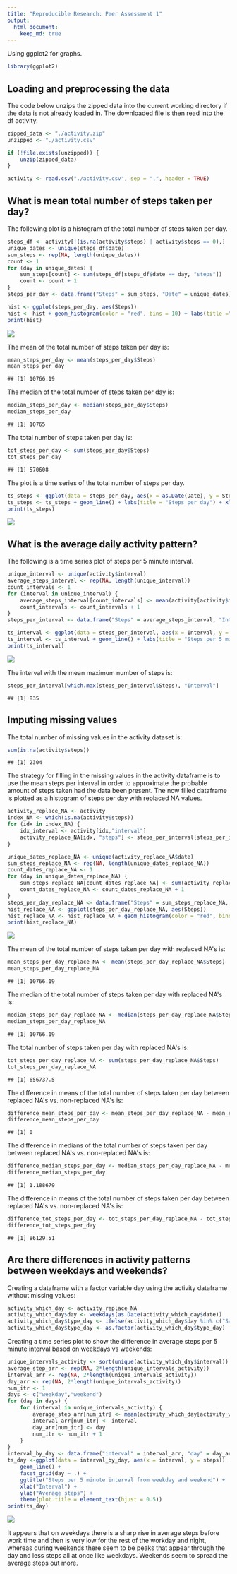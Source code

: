 ```yaml
---
title: "Reproducible Research: Peer Assessment 1"
output: 
  html_document:
    keep_md: true
---
```


Using ggplot2 for graphs.

```r
library(ggplot2)
```

## Loading and preprocessing the data

The code below unzips the zipped data into the current working directory if the
data is not already loaded in. The downloaded file is then read into the df activity.

```r
zipped_data <- "./activity.zip"
unzipped <- "./activity.csv"

if (!file.exists(unzipped)) {
    unzip(zipped_data)
}

activity <- read.csv("./activity.csv", sep = ",", header = TRUE)
```

## What is mean total number of steps taken per day?

The following plot is a histogram of the total number of steps taken per day.

```r
steps_df <- activity[!(is.na(activity$steps) | activity$steps == 0),]
unique_dates <- unique(steps_df$date)
sum_steps <- rep(NA, length(unique_dates))
count <- 1
for (day in unique_dates) {
    sum_steps[count] <- sum(steps_df[steps_df$date == day, "steps"])
    count <- count + 1
}
steps_per_day <- data.frame("Steps" = sum_steps, "Date" = unique_dates)

hist <- ggplot(steps_per_day, aes(Steps))
hist <- hist + geom_histogram(color = "red", bins = 10) + labs(title ="Steps per day")
print(hist)
```

![](PA1_template_files/figure-html/unnamed-chunk-3-1.png)<!-- -->

The mean of the total number of steps taken per day is:

```r
mean_steps_per_day <- mean(steps_per_day$Steps)
mean_steps_per_day
```

```
## [1] 10766.19
```
The median of the total number of steps taken per day is:

```r
median_steps_per_day <- median(steps_per_day$Steps)
median_steps_per_day
```

```
## [1] 10765
```
The total number of steps taken per day is:

```r
tot_steps_per_day <- sum(steps_per_day$Steps)
tot_steps_per_day
```

```
## [1] 570608
```


The plot is a time series of the total number of steps per day.

```r
ts_steps <- ggplot(data = steps_per_day, aes(x = as.Date(Date), y = Steps))
ts_steps <- ts_steps + geom_line() + labs(title = "Steps per day") + xlab("Steps") + ylab("Count")
print(ts_steps)
```

![](PA1_template_files/figure-html/unnamed-chunk-7-1.png)<!-- -->

## What is the average daily activity pattern?

The following is a time series plot of steps per 5 minute interval.

```r
unique_interval <- unique(activity$interval)
average_steps_interval <- rep(NA, length(unique_interval))
count_intervals <- 1
for (interval in unique_interval) {
    average_steps_interval[count_intervals] <- mean(activity[activity$interval == interval, "steps"], na.rm = TRUE)
    count_intervals <- count_intervals + 1
}
steps_per_interval <- data.frame("Steps" = average_steps_interval, "Interval" = unique_interval)

ts_interval <- ggplot(data = steps_per_interval, aes(x = Interval, y = Steps))
ts_interval <- ts_interval + geom_line() + labs(title = "Steps per 5 min interval")
print(ts_interval)
```

![](PA1_template_files/figure-html/unnamed-chunk-8-1.png)<!-- -->

The interval with the mean maximum number of steps is:

```r
steps_per_interval[which.max(steps_per_interval$Steps), "Interval"]
```

```
## [1] 835
```

## Imputing missing values

The total number of missing values in the activity dataset is:

```r
sum(is.na(activity$steps))
```

```
## [1] 2304
```

The strategy for filling in the missing values in the activity dataframe is to use the mean steps per 
interval in order to approximate the probable amount of steps taken had the data been present. The now
filled dataframe is plotted as a histogram of steps per day with replaced NA values.

```r
activity_replace_NA <- activity
index_NA <- which(is.na(activity$steps))
for (idx in index_NA) {
    idx_interval <- activity[idx,"interval"]
    activity_replace_NA[idx, "steps"] <- steps_per_interval[steps_per_interval$Interval == idx_interval,"Steps"]
}

unique_dates_replace_NA <- unique(activity_replace_NA$date)
sum_steps_replace_NA <- rep(NA, length(unique_dates_replace_NA))
count_dates_replace_NA <- 1
for (day in unique_dates_replace_NA) {
    sum_steps_replace_NA[count_dates_replace_NA] <- sum(activity_replace_NA[activity_replace_NA$date == day, "steps"])
    count_dates_replace_NA <- count_dates_replace_NA + 1
}
steps_per_day_replace_NA <- data.frame("Steps" = sum_steps_replace_NA, "Date" = unique_dates_replace_NA)
hist_replace_NA <- ggplot(steps_per_day_replace_NA, aes(Steps))
hist_replace_NA <- hist_replace_NA + geom_histogram(color = "red", bins = 10) + labs(title ="Steps per day with replaced NA")
print(hist_replace_NA)
```

![](PA1_template_files/figure-html/unnamed-chunk-11-1.png)<!-- -->

The mean of the total number of steps taken per day with replaced NA's is:

```r
mean_steps_per_day_replace_NA <- mean(steps_per_day_replace_NA$Steps)
mean_steps_per_day_replace_NA
```

```
## [1] 10766.19
```
The median of the total number of steps taken per day with replaced NA's is:

```r
median_steps_per_day_replace_NA <- median(steps_per_day_replace_NA$Steps)
median_steps_per_day_replace_NA
```

```
## [1] 10766.19
```
The total number of steps taken per day with replaced NA's is:

```r
tot_steps_per_day_replace_NA <- sum(steps_per_day_replace_NA$Steps)
tot_steps_per_day_replace_NA
```

```
## [1] 656737.5
```

The difference in means of the total number of steps taken per day between replaced NA's vs. non-replaced NA's is:

```r
difference_mean_steps_per_day <- mean_steps_per_day_replace_NA - mean_steps_per_day
difference_mean_steps_per_day
```

```
## [1] 0
```
The difference in medians of the total number of steps taken per day between replaced NA's vs. non-replaced NA's is:

```r
difference_median_steps_per_day <- median_steps_per_day_replace_NA - median_steps_per_day
difference_median_steps_per_day
```

```
## [1] 1.188679
```
The difference in means of the total number of steps taken per day between replaced NA's vs. non-replaced NA's is:

```r
difference_tot_steps_per_day <- tot_steps_per_day_replace_NA - tot_steps_per_day
difference_tot_steps_per_day
```

```
## [1] 86129.51
```

## Are there differences in activity patterns between weekdays and weekends?

Creating a dataframe with a factor variable day using the activity dataframe without missing values:

```r
activity_which_day <- activity_replace_NA
activity_which_day$day <- weekdays(as.Date(activity_which_day$date))
activity_which_day$type_day <- ifelse(activity_which_day$day %in% c("Saturday","Sunday"), "weekend", "weekday")
activity_which_day$type_day <- as.factor(activity_which_day$type_day)
```

Creating a time series plot to show the difference in average steps per 5 minute interval based on weekdays vs weekends:

```r
unique_intervals_activity <- sort(unique(activity_which_day$interval))
average_step_arr <- rep(NA, 2*length(unique_intervals_activity))
interval_arr <- rep(NA, 2*length(unique_intervals_activity))
day_arr <- rep(NA, 2*length(unique_intervals_activity))
num_itr <- 1
days <- c("weekday","weekend")
for (day in days) {
    for (interval in unique_intervals_activity) {
        average_step_arr[num_itr] <- mean(activity_which_day[activity_which_day$type_day == day & activity_which_day$interval == interval, "steps"], na.rm = TRUE)
        interval_arr[num_itr] <- interval
        day_arr[num_itr] <- day
        num_itr <- num_itr + 1
    }
}
interval_by_day <- data.frame("interval" = interval_arr, "day" = day_arr, "steps" = average_step_arr)
ts_day <-ggplot(data = interval_by_day, aes(x = interval, y = steps)) + 
    geom_line() +
    facet_grid(day ~ .) +
    ggtitle("Steps per 5 minute interval from weekday and weekend") +
    xlab("Interval") +
    ylab("Average steps") +
    theme(plot.title = element_text(hjust = 0.5))
print(ts_day)
```

![](PA1_template_files/figure-html/unnamed-chunk-19-1.png)<!-- -->

It appears that on weekdays there is a sharp rise in average steps before work time and then is very low for the rest of the workday and night, whereas during weekends there seem to be peaks that appear through the day and less steps all at once like weekdays. Weekends seem to spread the average steps out more.

